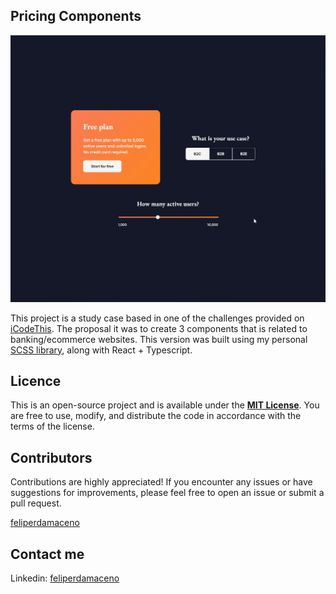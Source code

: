 ## Pricing Components

![project-showcase](project-showcase/project-showcase.gif)

This project is a study case based in one of the challenges provided on [iCodeThis](https://icodethis.com). The proposal it was to create 3 components that is related to banking/ecommerce websites. This version was built using my personal [SCSS library](https://github.com/feliperdamaceno/sass-starter-library), along with React + Typescript.

## Licence

This is an open-source project and is available under the [**MIT License**](LICENSE). You are free to use, modify, and distribute the code in accordance with the terms of the license.

## Contributors

Contributions are highly appreciated! If you encounter any issues or have suggestions for improvements, please feel free to open an issue or submit a pull request.

[feliperdamaceno](https://github.com/feliperdamaceno)

## Contact me

Linkedin: [feliperdamaceno](https://www.linkedin.com/in/feliperdamaceno)
